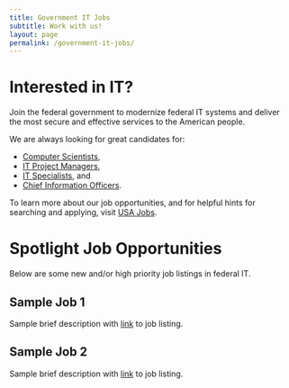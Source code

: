 ```yaml
---
title: Government IT Jobs
subtitle: Work with us!
layout: page
permalink: /government-it-jobs/
---
```


# Interested in IT?
Join the federal government to modernize federal IT systems and deliver the most secure and effective services to the American people.

We are always looking for great candidates for:
* [Computer Scientists](https://www.usajobs.gov/Search/?k=computer%20scientist&p=1),
* [IT Project Managers](https://www.usajobs.gov/Search/?k=IT%20project%20managers&p=1),
* [IT Specialists](https://www.usajobs.gov/Search/?k=IT%20specialist&p=1), and
* [Chief Information Officers](https://www.usajobs.gov/Search/?hp=ses&k=chief%20information%20officer&p=1).

To learn more about our job opportunities, and for helpful hints for searching and applying, visit [USA Jobs](https://www.usajobs.gov/).

# Spotlight Job Opportunities
Below are some new and/or high priority job listings in federal IT.

## Sample Job 1
Sample brief description with [link](google.com) to job listing.

## Sample Job 2
Sample brief description with [link](google.com) to job listing.
